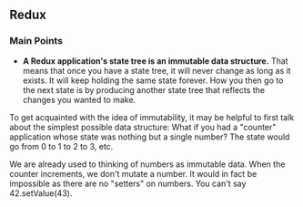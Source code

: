 ## Redux 

### Main Points

 - **A Redux application's state tree is an immutable data structure.**
 That means that once you have a state tree, it will never change as long as it exists. It will keep holding the same state forever. How you then go to the next state is by producing another state tree that reflects the changes you wanted to make.


 To get acquainted with the idea of immutability, it may be helpful to first talk about the simplest possible data structure: What if you had a "counter" application whose state was nothing but a single number? The state would go from 0 to 1 to 2 to 3, etc.

We are already used to thinking of numbers as immutable data. When the counter increments, we don't mutate a number. It would in fact be impossible as there are no "setters" on numbers. You can't say 42.setValue(43).